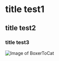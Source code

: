 # title test1
## title test2
### title test3

![Image of BoxerToCat](https://octodex.github.com/images/boxertocat_octodex.jpg)
